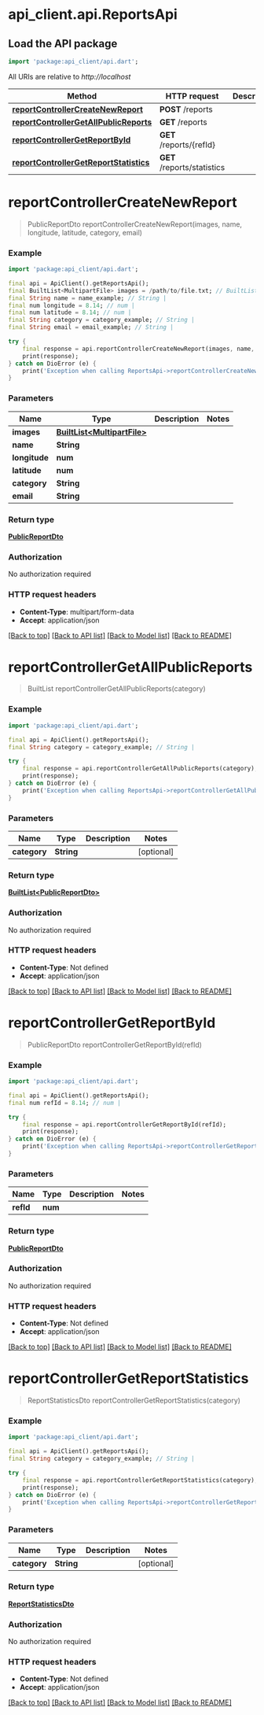 # api_client.api.ReportsApi

## Load the API package
```dart
import 'package:api_client/api.dart';
```

All URIs are relative to *http://localhost*

Method | HTTP request | Description
------------- | ------------- | -------------
[**reportControllerCreateNewReport**](ReportsApi.md#reportcontrollercreatenewreport) | **POST** /reports | 
[**reportControllerGetAllPublicReports**](ReportsApi.md#reportcontrollergetallpublicreports) | **GET** /reports | 
[**reportControllerGetReportById**](ReportsApi.md#reportcontrollergetreportbyid) | **GET** /reports/{refId} | 
[**reportControllerGetReportStatistics**](ReportsApi.md#reportcontrollergetreportstatistics) | **GET** /reports/statistics | 


# **reportControllerCreateNewReport**
> PublicReportDto reportControllerCreateNewReport(images, name, longitude, latitude, category, email)



### Example
```dart
import 'package:api_client/api.dart';

final api = ApiClient().getReportsApi();
final BuiltList<MultipartFile> images = /path/to/file.txt; // BuiltList<MultipartFile> | 
final String name = name_example; // String | 
final num longitude = 8.14; // num | 
final num latitude = 8.14; // num | 
final String category = category_example; // String | 
final String email = email_example; // String | 

try {
    final response = api.reportControllerCreateNewReport(images, name, longitude, latitude, category, email);
    print(response);
} catch on DioError (e) {
    print('Exception when calling ReportsApi->reportControllerCreateNewReport: $e\n');
}
```

### Parameters

Name | Type | Description  | Notes
------------- | ------------- | ------------- | -------------
 **images** | [**BuiltList&lt;MultipartFile&gt;**](MultipartFile.md)|  | 
 **name** | **String**|  | 
 **longitude** | **num**|  | 
 **latitude** | **num**|  | 
 **category** | **String**|  | 
 **email** | **String**|  | 

### Return type

[**PublicReportDto**](PublicReportDto.md)

### Authorization

No authorization required

### HTTP request headers

 - **Content-Type**: multipart/form-data
 - **Accept**: application/json

[[Back to top]](#) [[Back to API list]](../README.md#documentation-for-api-endpoints) [[Back to Model list]](../README.md#documentation-for-models) [[Back to README]](../README.md)

# **reportControllerGetAllPublicReports**
> BuiltList<PublicReportDto> reportControllerGetAllPublicReports(category)



### Example
```dart
import 'package:api_client/api.dart';

final api = ApiClient().getReportsApi();
final String category = category_example; // String | 

try {
    final response = api.reportControllerGetAllPublicReports(category);
    print(response);
} catch on DioError (e) {
    print('Exception when calling ReportsApi->reportControllerGetAllPublicReports: $e\n');
}
```

### Parameters

Name | Type | Description  | Notes
------------- | ------------- | ------------- | -------------
 **category** | **String**|  | [optional] 

### Return type

[**BuiltList&lt;PublicReportDto&gt;**](PublicReportDto.md)

### Authorization

No authorization required

### HTTP request headers

 - **Content-Type**: Not defined
 - **Accept**: application/json

[[Back to top]](#) [[Back to API list]](../README.md#documentation-for-api-endpoints) [[Back to Model list]](../README.md#documentation-for-models) [[Back to README]](../README.md)

# **reportControllerGetReportById**
> PublicReportDto reportControllerGetReportById(refId)



### Example
```dart
import 'package:api_client/api.dart';

final api = ApiClient().getReportsApi();
final num refId = 8.14; // num | 

try {
    final response = api.reportControllerGetReportById(refId);
    print(response);
} catch on DioError (e) {
    print('Exception when calling ReportsApi->reportControllerGetReportById: $e\n');
}
```

### Parameters

Name | Type | Description  | Notes
------------- | ------------- | ------------- | -------------
 **refId** | **num**|  | 

### Return type

[**PublicReportDto**](PublicReportDto.md)

### Authorization

No authorization required

### HTTP request headers

 - **Content-Type**: Not defined
 - **Accept**: application/json

[[Back to top]](#) [[Back to API list]](../README.md#documentation-for-api-endpoints) [[Back to Model list]](../README.md#documentation-for-models) [[Back to README]](../README.md)

# **reportControllerGetReportStatistics**
> ReportStatisticsDto reportControllerGetReportStatistics(category)



### Example
```dart
import 'package:api_client/api.dart';

final api = ApiClient().getReportsApi();
final String category = category_example; // String | 

try {
    final response = api.reportControllerGetReportStatistics(category);
    print(response);
} catch on DioError (e) {
    print('Exception when calling ReportsApi->reportControllerGetReportStatistics: $e\n');
}
```

### Parameters

Name | Type | Description  | Notes
------------- | ------------- | ------------- | -------------
 **category** | **String**|  | [optional] 

### Return type

[**ReportStatisticsDto**](ReportStatisticsDto.md)

### Authorization

No authorization required

### HTTP request headers

 - **Content-Type**: Not defined
 - **Accept**: application/json

[[Back to top]](#) [[Back to API list]](../README.md#documentation-for-api-endpoints) [[Back to Model list]](../README.md#documentation-for-models) [[Back to README]](../README.md)

